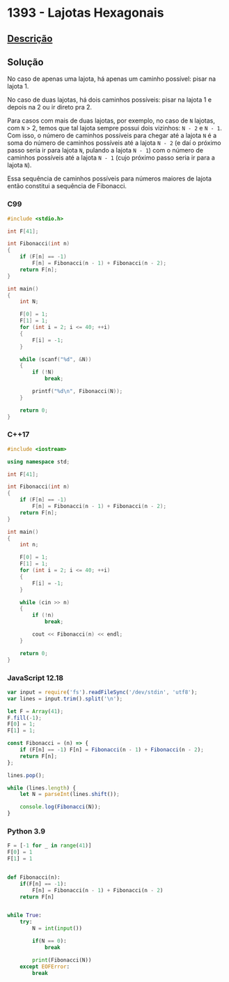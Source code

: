 # 1393 - Lajotas Hexagonais

## [Descrição](https://www.beecrowd.com.br/judge/pt/problems/view/1393)

## Solução

No caso de apenas uma lajota, há apenas um caminho possível: pisar na lajota 1.

No caso de duas lajotas, há dois caminhos possíveis: pisar na lajota 1 e depois na 2 ou ir direto pra 2.

Para casos com mais de duas lajotas, por exemplo, no caso de `N` lajotas, com `N` > 2, temos que tal lajota sempre possui dois vizinhos: `N - 2` e `N - 1`. Com isso, o número de caminhos possíveis para chegar até a lajota `N` é a soma do número de caminhos possíveis até a lajota `N - 2` (e daí o próximo passo seria ir para lajota `N`, pulando a lajota `N - 1`) com o número de caminhos possíveis até a lajota `N - 1` (cujo próximo passo seria ir para a lajota `N`).

Essa sequência de caminhos possíveis para números maiores de lajota então constitui a sequência de Fibonacci.

### C99
```c
#include <stdio.h>

int F[41];

int Fibonacci(int n)
{
    if (F[n] == -1)
        F[n] = Fibonacci(n - 1) + Fibonacci(n - 2);
    return F[n];
}

int main()
{
    int N;

    F[0] = 1;
    F[1] = 1;
    for (int i = 2; i <= 40; ++i)
    {
        F[i] = -1;
    }

    while (scanf("%d", &N))
    {
        if (!N)
            break;

        printf("%d\n", Fibonacci(N));
    }

    return 0;
}
```

### C++17
```cpp
#include <iostream>

using namespace std;

int F[41];

int Fibonacci(int n)
{
    if (F[n] == -1)
        F[n] = Fibonacci(n - 1) + Fibonacci(n - 2);
    return F[n];
}

int main()
{
    int n;

    F[0] = 1;
    F[1] = 1;
    for (int i = 2; i <= 40; ++i)
    {
        F[i] = -1;
    }

    while (cin >> n)
    {
        if (!n)
            break;

        cout << Fibonacci(n) << endl;
    }

    return 0;
}
```

### JavaScript 12.18
```javascript
var input = require('fs').readFileSync('/dev/stdin', 'utf8');
var lines = input.trim().split('\n');

let F = Array(41);
F.fill(-1);
F[0] = 1;
F[1] = 1;

const Fibonacci = (n) => {
    if (F[n] == -1) F[n] = Fibonacci(n - 1) + Fibonacci(n - 2);
    return F[n];
};

lines.pop();

while (lines.length) {
    let N = parseInt(lines.shift());

    console.log(Fibonacci(N));
}
```

### Python 3.9
```python
F = [-1 for _ in range(41)]
F[0] = 1
F[1] = 1


def Fibonacci(n):
    if(F[n] == -1):
        F[n] = Fibonacci(n - 1) + Fibonacci(n - 2)
    return F[n]


while True:
    try:
        N = int(input())

        if(N == 0):
            break

        print(Fibonacci(N))
    except EOFError:
        break
```